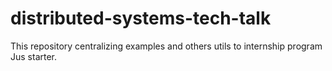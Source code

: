 # distributed-systems-tech-talk
This repository centralizing examples and others utils to internship program Jus starter.
